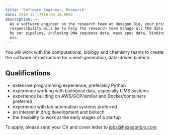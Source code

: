 ```yaml
---
title: 'Software Engineer, Research'
date: 2018-12-17T16:00:10.000Z
description: >-
  As a software engineer on the research team at Hexagon Bio, your primary
  responsibility will be to help the research team manage all the data generated
  by our pipeline, including DNA sequence data, mass spec data, binding assays,
  etc.
---
```

You will work with the computational, biology and chemistry teams to create the software infrastructure for a next-generation, data-driven biotech.

## Qualifications

* extensive programming experience, preferably Python
* experience working with biological data, especially LIMS systems
* experience building on AWS/GCP/similar and Docker/containers preferred
* experience with lab automation systems preferred
* an interest in drug development and biotech
* the flexibility to work at the early stages of a startup

To apply, please send your CV and cover letter to jobs@hexagonbio.com.
